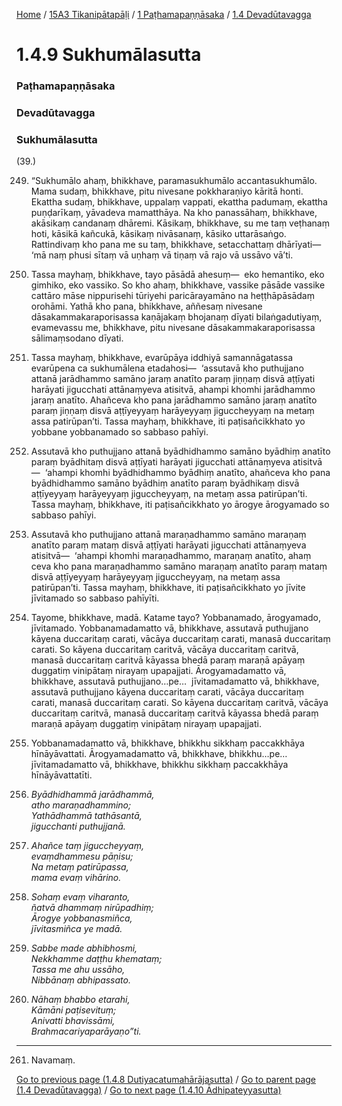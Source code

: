 
[Home](/) / [15A3 Tikanipātapāḷi](/tipitaka/15A3.md) / [1 Paṭhamapaṇṇāsaka](/tipitaka/15A3/1.md) / [1.4 Devadūtavagga](/tipitaka/15A3/1/1.4.md)

# 1.4.9 Sukhumālasutta

### Paṭhamapaṇṇāsaka

### Devadūtavagga

### Sukhumālasutta

(39.)

249. “Sukhumālo ahaṃ, bhikkhave, paramasukhumālo accantasukhumālo. Mama sudaṃ, bhikkhave, pitu nivesane pokkharaṇiyo kāritā honti. Ekattha sudaṃ, bhikkhave, uppalaṃ vappati, ekattha padumaṃ, ekattha puṇḍarīkaṃ, yāvadeva mamatthāya. Na kho panassāhaṃ, bhikkhave, akāsikaṃ candanaṃ dhāremi. Kāsikaṃ, bhikkhave, su me taṃ veṭhanaṃ hoti, kāsikā kañcukā, kāsikaṃ nivāsanaṃ, kāsiko uttarāsaṅgo. Rattindivaṃ kho pana me su taṃ, bhikkhave, setacchattaṃ dhārīyati—  ‘mā naṃ phusi sītaṃ vā uṇhaṃ vā tiṇaṃ vā rajo vā ussāvo vā’ti.

250. Tassa mayhaṃ, bhikkhave, tayo pāsādā ahesuṃ—  eko hemantiko, eko gimhiko, eko vassiko. So kho ahaṃ, bhikkhave, vassike pāsāde vassike cattāro māse nippurisehi tūriyehi paricārayamāno na heṭṭhāpāsādaṃ orohāmi. Yathā kho pana, bhikkhave, aññesaṃ nivesane dāsakammakaraporisassa kaṇājakaṃ bhojanaṃ dīyati bilaṅgadutiyaṃ, evamevassu me, bhikkhave, pitu nivesane dāsakammakaraporisassa sālimaṃsodano dīyati.

251. Tassa mayhaṃ, bhikkhave, evarūpāya iddhiyā samannāgatassa evarūpena ca sukhumālena etadahosi—  ‘assutavā kho puthujjano attanā jarādhammo samāno jaraṃ anatīto paraṃ jiṇṇaṃ disvā aṭṭīyati harāyati jigucchati attānaṃyeva atisitvā, ahampi khomhi jarādhammo jaraṃ anatīto. Ahañceva kho pana jarādhammo samāno jaraṃ anatīto paraṃ jiṇṇaṃ disvā aṭṭīyeyyaṃ harāyeyyaṃ jiguccheyyaṃ na metaṃ assa patirūpan’ti. Tassa mayhaṃ, bhikkhave, iti paṭisañcikkhato yo yobbane yobbanamado so sabbaso pahīyi.

252. Assutavā kho puthujjano attanā byādhidhammo samāno byādhiṃ anatīto paraṃ byādhitaṃ disvā aṭṭīyati harāyati jigucchati attānaṃyeva atisitvā—  ‘ahampi khomhi byādhidhammo byādhiṃ anatīto, ahañceva kho pana byādhidhammo samāno byādhiṃ anatīto paraṃ byādhikaṃ disvā aṭṭīyeyyaṃ harāyeyyaṃ jiguccheyyaṃ, na metaṃ assa patirūpan’ti. Tassa mayhaṃ, bhikkhave, iti paṭisañcikkhato yo ārogye ārogyamado so sabbaso pahīyi.

253. Assutavā kho puthujjano attanā maraṇadhammo samāno maraṇaṃ anatīto paraṃ mataṃ disvā aṭṭīyati harāyati jigucchati attānaṃyeva atisitvā—  ‘ahampi khomhi maraṇadhammo, maraṇaṃ anatīto, ahaṃ ceva kho pana maraṇadhammo samāno maraṇaṃ anatīto paraṃ mataṃ disvā aṭṭīyeyyaṃ harāyeyyaṃ jiguccheyyaṃ, na metaṃ assa patirūpan’ti. Tassa mayhaṃ, bhikkhave, iti paṭisañcikkhato yo jīvite jīvitamado so sabbaso pahīyīti.

254. Tayome, bhikkhave, madā. Katame tayo? Yobbanamado, ārogyamado, jīvitamado. Yobbanamadamatto vā, bhikkhave, assutavā puthujjano kāyena duccaritaṃ carati, vācāya duccaritaṃ carati, manasā duccaritaṃ carati. So kāyena duccaritaṃ caritvā, vācāya duccaritaṃ caritvā, manasā duccaritaṃ caritvā kāyassa bhedā paraṃ maraṇā apāyaṃ duggatiṃ vinipātaṃ nirayaṃ upapajjati. Ārogyamadamatto vā, bhikkhave, assutavā puthujjano…pe…  jīvitamadamatto vā, bhikkhave, assutavā puthujjano kāyena duccaritaṃ carati, vācāya duccaritaṃ carati, manasā duccaritaṃ carati. So kāyena duccaritaṃ caritvā, vācāya duccaritaṃ caritvā, manasā duccaritaṃ caritvā kāyassa bhedā paraṃ maraṇā apāyaṃ duggatiṃ vinipātaṃ nirayaṃ upapajjati.

255. Yobbanamadamatto vā, bhikkhave, bhikkhu sikkhaṃ paccakkhāya hīnāyāvattati. Ārogyamadamatto vā, bhikkhave, bhikkhu…pe…  jīvitamadamatto vā, bhikkhave, bhikkhu sikkhaṃ paccakkhāya hīnāyāvattatīti.

256. _Byādhidhammā jarādhammā,_  
_atho maraṇadhammino;_  
_Yathādhammā tathāsantā,_  
_jigucchanti puthujjanā._  


257. _Ahañce taṃ jiguccheyyaṃ,_  
_evaṃdhammesu pāṇisu;_  
_Na metaṃ patirūpassa,_  
_mama evaṃ vihārino._  


258. _Sohaṃ evaṃ viharanto,_  
_ñatvā dhammaṃ nirūpadhiṃ;_  
_Ārogye yobbanasmiñca,_  
_jīvitasmiñca ye madā._  


259. _Sabbe made abhibhosmi,_  
_Nekkhamme daṭṭhu khemataṃ;_  
_Tassa me ahu ussāho,_  
_Nibbānaṃ abhipassato._  


260. _Nāhaṃ bhabbo etarahi,_  
_Kāmāni paṭisevituṃ;_  
_Anivatti bhavissāmi,_  
_Brahmacariyaparāyaṇo”ti._  


---

261. Navamaṃ.



[Go to previous page (1.4.8 Dutiyacatumahārājasutta)](/tipitaka/15A3/1/1.4/1.4.8.md) / [Go to parent page (1.4 Devadūtavagga)](/tipitaka/15A3/1/1.4.md) / [Go to next page (1.4.10 Ādhipateyyasutta)](/tipitaka/15A3/1/1.4/1.4.10.md)


